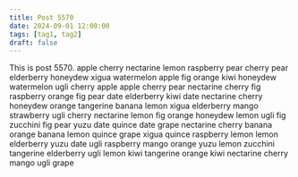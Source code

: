 ```yaml
---
title: Post 5570
date: 2024-09-01 12:00:00
tags: [tag1, tag2]
draft: false
---
```

This is post 5570.
apple
cherry
nectarine
lemon
raspberry
pear
cherry
pear
elderberry
honeydew
xigua
watermelon
apple
fig
orange
kiwi
honeydew
watermelon
ugli
cherry
apple
apple
cherry
pear
nectarine
cherry
fig
raspberry
orange
fig
pear
date
elderberry
kiwi
date
nectarine
cherry
honeydew
orange
tangerine
banana
lemon
xigua
elderberry
mango
strawberry
ugli
cherry
nectarine
lemon
fig
orange
honeydew
lemon
ugli
fig
zucchini
fig
pear
yuzu
date
quince
date
grape
nectarine
cherry
banana
orange
banana
lemon
quince
grape
xigua
quince
raspberry
lemon
lemon
elderberry
yuzu
date
ugli
raspberry
mango
orange
yuzu
lemon
zucchini
tangerine
elderberry
ugli
lemon
kiwi
tangerine
orange
kiwi
nectarine
cherry
mango
ugli
grape
